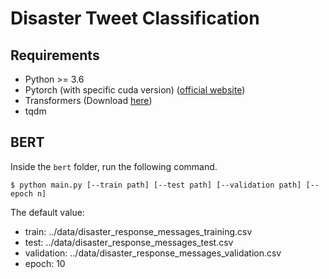 # Disaster Tweet Classification

## Requirements

- Python >= 3.6
- Pytorch (with specific cuda version) ([official website](https://pytorch.org/get-started/locally/))
- Transformers (Download [here](https://github.com/huggingface/transformers))
- tqdm

## BERT

Inside the `bert` folder, run the following command.

```
$ python main.py [--train path] [--test path] [--validation path] [--epoch n]
```

The default value:

- train: ../data/disaster_response_messages_training.csv
- test: ../data/disaster_response_messages_test.csv
- validation: ../data/disaster_response_messages_validation.csv
- epoch: 10